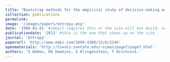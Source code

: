 ```yaml
---
title: "Bootstrap methods for the empirical study of decision-making and information flows in social systems."
collection: publications
permalink: 
image: '/images/papers/entropy.png'
date: '1900-01-01' #jekyll requires this or the site will not build. not sure what it does yet. order?
publicationdate: '2013' #this is the one that shows up on the site
journal: 'Entropy'
paperurl: 'http://www.mdpi.com/1099-4300/15/6/2246'
openmaterials: 'http://tuvalu.santafe.edu/~simon/page7/page7.html'
authors: 'S DeDeo, RD Hawkins, S Klingenstein, T Hitchcock.'
---
```

